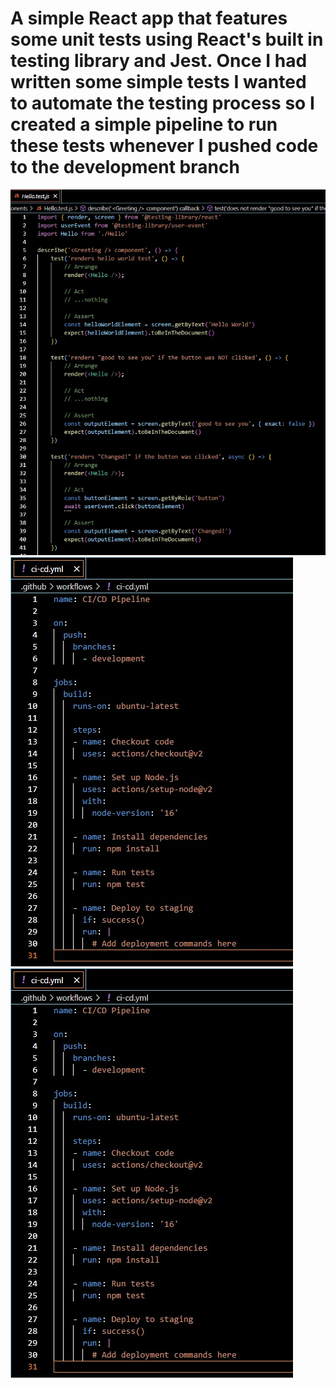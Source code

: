 # A simple React app that features some unit tests using React's built in testing library and Jest. Once I had written some simple tests I wanted to automate the testing process so I created a simple pipeline to run these tests whenever I pushed code to the development branch

![alt text](https://github.com/dmackeyward/react-automated-testing/blob/development/screenshots/1.jpg?raw=true)
![alt text](https://github.com/dmackeyward/react-automated-testing/blob/development/screenshots/2.jpg?raw=true)
![alt text](https://github.com/dmackeyward/react-automated-testing/blob/development/screenshots/2.jpg?raw=true)
